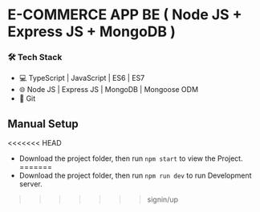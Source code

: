 # E-COMMERCE APP BE ( Node JS + Express JS + MongoDB )

### 🛠️ Tech Stack

-   💻 TypeScript | JavaScript | ES6 | ES7
-   🌐 Node JS | Express JS | MongoDB | Mongoose ODM
-   🔧 Git

## Manual Setup

<<<<<<< HEAD
-   Download the project folder, then run `npm start` to view the Project.
=======
-   Download the project folder, then run `npm run dev` to run Development server.
>>>>>>> signin/up
